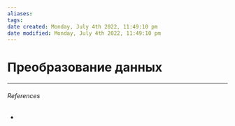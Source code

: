 ```yaml
---
aliases: 
tags: 
date created: Monday, July 4th 2022, 11:49:10 pm
date modified: Monday, July 4th 2022, 11:49:10 pm
---
```


# Преобразование данных


---

###### References
*